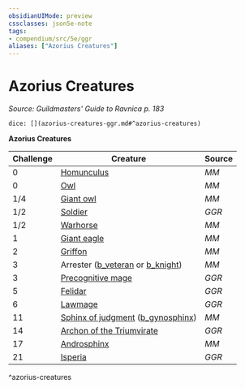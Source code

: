 ```yaml
---
obsidianUIMode: preview
cssclasses: json5e-note
tags:
- compendium/src/5e/ggr
aliases: ["Azorius Creatures"]
---
```

# Azorius Creatures
*Source: Guildmasters' Guide to Ravnica p. 183* 

`dice: [](azorius-creatures-ggr.md#^azorius-creatures)`

**Azorius Creatures**

| Challenge | Creature | Source |
|-----------|----------|--------|
| 0 | [Homunculus](b_homunculus.md) | *MM* |
| 0 | [Owl](b_owl.md) | *MM* |
| 1/4 | [Giant owl](b_giant-owl.md) | *MM* |
| 1/2 | [Soldier](b_soldier-ggr.md) | *GGR* |
| 1/2 | [Warhorse](2.%20GM%20Tools/5eTools%20Compendium%20&%20Rules/z_compendium/bestiary/beast/b_.md) | *MM* |
| 1 | [Giant eagle](b_giant-eagle.md) | *MM* |
| 2 | [Griffon](b_griffon.md) | *MM* |
| 3 | Arrester ([b_veteran](b_veteran.md) or [b_knight](b_knight.md)) | *MM* |
| 3 | [Precognitive mage](b_precognitive-mage-ggr.md) | *GGR* |
| 5 | [Felidar](b_felidar-ggr.md) | *GGR* |
| 6 | [Lawmage](b_lawmage-ggr.md) | *GGR* |
| 11 | [Sphinx of judgment](b_sphinx-of-judgment-ggr.md) ([b_gynosphinx](b_gynosphinx.md)) | *MM* |
| 14 | [Archon of the Triumvirate](b_archon-of-the-triumvirate-ggr.md) | *GGR* |
| 17 | [Androsphinx](b_androsphinx.md) | *MM* |
| 21 | [Isperia](b_isperia-ggr.md) | *GGR* |
^azorius-creatures